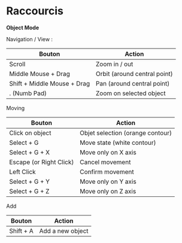 # Raccourcis

**Object Mode**

Navigation / View :

| Bouton                      | Action                       |
| --------------------------- | ---------------------------- |
| Scroll                      | Zoom in / out                |
| Middle Mouse + Drag         | Orbit (around central point) |
| Shift + Middle Mouse + Drag | Pan (around central point)   |
| . (Numb Pad)                | Zoom on selected object      |

Moving&#x20;

| Bouton                  | Action                           |
| ----------------------- | -------------------------------- |
| Click on object         | Objet selection (orange contour) |
| Select + G              | Move state (white contour)       |
| Select + G + X          | Move only on X axis              |
| Escape (or Right Click) | Cancel movement                  |
| Left Click              | Confirm movement                 |
| Select + G + Y          | Move only on Y axis              |
| Select + G + Z          | Move only on Z axis              |

Add

| Bouton    | Action           |
| --------- | ---------------- |
| Shift + A | Add a new object |
